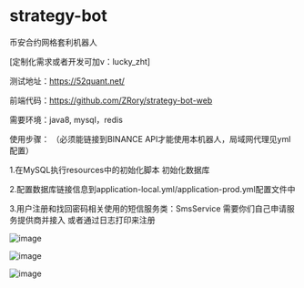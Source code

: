 # strategy-bot

币安合约网格套利机器人  

[定制化需求或者开发可加v：lucky_zht]

测试地址：https://52quant.net/


前端代码：https://github.com/ZRory/strategy-bot-web

需要环境：java8, mysql，redis


使用步骤： （必须能链接到BINANCE API才能使用本机器人，局域网代理见yml配置）


1.在MySQL执行resources中的初始化脚本 初始化数据库

2.配置数据库链接信息到application-local.yml/application-prod.yml配置文件中

3.用户注册和找回密码相关使用的短信服务类：SmsService 需要你们自己申请服务提供商并接入 或者通过日志打印来注册

![image](https://user-images.githubusercontent.com/31235873/168237254-fd7f8fbb-0dc9-4d84-9330-f1fedcd9bac6.png)

![image](https://user-images.githubusercontent.com/31235873/168237306-07d5c71f-92d5-4542-b06b-09573a4bce46.png)

![image](https://user-images.githubusercontent.com/31235873/168237358-d7618eef-0f80-482d-8d94-d73a96623c01.png)

